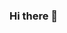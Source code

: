 ### Hi there 👋

<!--
**wzxJayce/wzxJayce** is a ✨ _special_ ✨ repository because its `README.md` (this file) appears on your GitHub profile.

<h2> Hey there! I'm Jayce.</h2>

<h3> 🍉 About Me </h3>

- 🤔 &nbsp; Exploring new technologies and developing software solutions and quick hacks.
- 🎓 &nbsp; China University of petroleum, Beijing.


<h3>🛠 Tech Stack</h3>

- 💻 &nbsp; Python | Golang 
- 🌐 &nbsp; Django | Flask | Gin | Grpc-gateway
- 🛢 &nbsp; MySQL | Redis 
